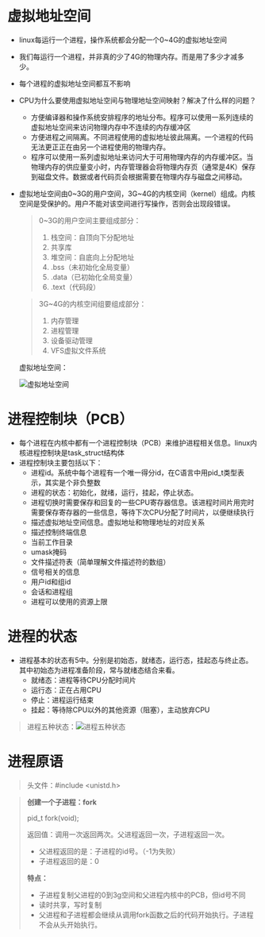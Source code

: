 # 虚拟地址空间

+ linux每运行一个进程，操作系统都会分配一个0~4G的虚拟地址空间

+ 我们每运行一个进程，并非真的少了4G的物理内存。而是用了多少才减多少。

+ 每个进程的虚拟地址空间都互不影响

+ CPU为什么要使用虚拟地址空间与物理地址空间映射？解决了什么样的问题？

  + 方便编译器和操作系统安排程序的地址分布。程序可以使用一系列连续的虚拟地址空间来访问物理内存中不连续的内存缓冲区
  + 方便进程之间隔离。不同进程使用的虚拟地址彼此隔离。一个进程的代码无法更正正在由另一个进程使用的物理内存。
  + 程序可以使用一系列虚拟地址来访问大于可用物理内存的内存缓冲区。当物理内存的供应量变小时，内存管理器会将物理内存页（通常是4K）保存到磁盘文件。数据或者代码页会根据需要在物理内存与磁盘之间移动。 

+ 虚拟地址空间由0~3G的用户空间，3G~4G的内核空间（kernel）组成。内核空间是受保护的。用户不能对该空间进行写操作，否则会出现段错误。

  > 0~3G的用户空间主要组成部分：
  >
  > 1. 栈空间：自顶向下分配地址
  > 2. 共享库
  > 3. 堆空间：自底向上分配地址
  > 4. .bss（未初始化全局变量）
  > 5. .data（已初始化全局变量）
  > 6. .text（代码段）

  > 3G~4G的内核空间组要组成部分：
  >
  > 1. 内存管理
  > 2. 进程管理
  > 3. 设备驱动管理
  > 4. VFS虚拟文件系统

  虚拟地址空间：

  ![虚拟地址空间](G:\knowledge\操作系统\进程\images\虚拟地址空间.png)

# 进程控制块（PCB）

+ 每个进程在内核中都有一个进程控制块（PCB）来维护进程相关信息。linux内核进程控制块是task_struct结构体
+ 进程控制块主要包括以下：
  + 进程id。系统中每个进程有一个唯一得分id，在C语言中用pid_t类型表示，其实是个非负整数
  + 进程的状态：初始化，就绪，运行，挂起，停止状态。
  + 进程切换时需要保存和回复的一些CPU寄存器信息。该进程时间片用完时需要保存寄存器的一些信息，等待下次CPU分配了时间片，以便继续执行
  + 描述虚拟地址空间信息。虚拟地址和物理地址的对应关系
  + 描述控制终端信息
  + 当前工作目录
  + umask掩码
  + 文件描述符表（简单理解文件描述符的数组）
  + 信号相关的信息
  + 用户id和组id
  + 会话和进程组
  + 进程可以使用的资源上限

# 进程的状态

+ 进程基本的状态有5中。分别是初始态，就绪态，运行态，挂起态与终止态。其中初始态为进程准备阶段，常与就绪态结合来看。
  + 就绪态：进程等待CPU分配时间片
  + 运行态：正在占用CPU
  + 停止：进程运行结束
  + 挂起：等待除CPU以外的其他资源（阻塞），主动放弃CPU

> 进程五种状态：![进程五种状态](G:\knowledge\操作系统\进程\images\进程的五种状态.png)

# 进程原语

> 头文件：#include <unistd.h>

> **创建一个子进程：fork**
>
> pid_t fork(void);
>
> 返回值：调用一次返回两次。父进程返回一次，子进程返回一次。
>
> + 父进程返回的是：子进程的id号。（-1为失败）
> + 子进程返回的是：0
>
> **特点：**
>
> + 子进程复制父进程的0到3g空间和父进程内核中的PCB，但id号不同
> +  读时共享，写时复制
> + 父进程和子进程都会继续从调用fork函数之后的代码开始执行。子进程不会从头开始执行。

